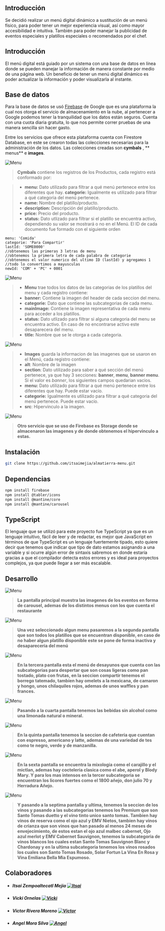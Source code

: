 ## Introducción



Se decidió realizar un menú digital dinámico a sustitución de un menú físico, para poder tener un mejor experiencia visual, así como mayor accesibilidad e intuitiva. También para poder manejar la publicidad de eventos especiales y platillos especiales o recomendados por el chef.



## Introducción
El menú digital está guiado por un sistema con una base de datos en línea donde se pueden manejar la información de manera constante  por medio de una página web. Un beneficio de tener un menú digital dinámico es poder actualizar la información y poder visualizarla al instante.

## Base de datos
Para la base de datos se usó [Firebase](https://firebase.google.com "Firebase") de Google que es una plataforma la cual nos otorga el servicio de almacenamiento en la nube, al pertenecer a Google podemos tener la tranquilidad que los datos están seguros. Cuenta con una cuota diaria gratuita, lo que nos permite correr pruebas de una manera sencilla sin hacer gasto. 

Entre los servicios que ofrece esta plataforma cuenta con Firestore Database, en este se crearon todas las colecciones necesarias para la administración de los datos. Las colecciones creadas son **cymbals** , ** menus** e **images**.

![Menu](https://imagizer.imageshack.com/v2/1280x1024q90/922/TdKK0m.png "Menu")
>**Cymbals** contiene los registros de los Productos, cada registro está conformado por:

>- **menu:** Dato utilizado para filtrar a qué menú pertenece entre los diferentes que hay.
>**categorie:** Igualmente es utilizado para filtrar a qué categoria del menú pertenece.
>- **name:** Nombre del platillo/producto.
>- **description:** Descripción del platillo/producto.
>- **price:** Precio del producto.
>- **status:** Dato utlizado para filtrar si el platillo se encuentra activo,  dependiendo su valor se mostrará o no en el Menú.
El ID de cada documento fue formado con el siguiente orden


    menu: 'Comida'
    categorie: 'Para Compartir'
    lastId: 'SOME0000'
    //obtenemos las primeras 3 letras de menu 
    //obtenemos la primera letra de cada palabra de categorie
    //obtenemos el valor numerico del ultimo ID (lastId) y agregamos 1 
    //todo lo convertimos a mayusculas
    newId: 'COM' + 'PC' + 0001

![Menu](https://imagizer.imageshack.com/v2/1280x1024q90/924/4pAF9r.png "Menu")
>- **Menu** trae todos los datos de las categorias de los platillos del menu y cada registro contiene:
>- **banner:** Contiene la imagen del header de cada seccion del menu.
>- **categorie:** Dato que contiene las subcategorias de cada menu.
>- **mainImage:** Contiene la imagen representativa de cada menu para acceder a los platillos.
>- **status:**  Dato utlizado para filtrar si alguna categoria del menu se encuentra activo. En caso de no encontrarse activo este desaparecera del menu.
>- **title:** Nombre que se le otorga a cada categoria.

![Menu](https://imagizer.imageshack.com/v2/1280x1024q90/923/lzkcU0.png "Menu")
>- **Images** guarda la informacion de las imagenes que se usaron en el Menú, cada registro contiene:
>- **alt**: Nombre de la imagen
>- **section**: Dato utilizado para saber a qué sección del menú pertenece, ya que hay 3 secciones: **banner**, **menu**, **banner menu**. Si el valor es *banner*, los siguientes campos quedarian vacios. 
>- **menu:** Dato utilizado para filtrar a qué menú pertenece entre los diferentes que hay. Puede estar vacío.
>- **categorie:** Igualmente es utilizado para filtrar a qué categoria del menú pertenece. Puede estar vacío.
>- **src**: Hipervinculo a la imagen. 

![Menu](https://imagizer.imageshack.com/v2/1280x1024q90/922/r7pnRI.png "Menu")
>**Otro servicio que se uso de Firebase es Storage donde se almacenaron las imagenes y de donde obtenemos el hipervinculo a estas.**

## Instalación

```bash
git clone https://github.com/itsaimejia/almatierra-menu.git
```

## Dependencias
```bash
npm install firebase
npm install @tabler/icons
npm install @mantine/core
npm install @mantine/carousel
```

## TypeScript
El lenguaje que se utilizó para este proyecto fue TypeScript ya que es un lenguaje intuitivo, fácil de leer y de redactar, es mejor que JavaScript en términos de que TypeScript es un lenguaje fuertemente tipado, esto quiere decir que tenemos que indicar que tipo de dato estamos asignando a una variable y si ocurre algún error de sintaxis sabremos en donde estaría gracias a que el compilador detecta estos errores y es ideal para proyectos complejos, ya que puede llegar a ser más escalable.

## Desarrollo

![Menu](https://imagizer.imageshack.com/v2/1280x1024q90/924/nPegl2.png "Menu")

>**La pantalla principal muestra las imagenes de los eventos en forma de carousel, ademas de los distintos menus con los que cuenta el restaurante**

![Menu](https://imagizer.imageshack.com/v2/1280x1024q90/924/GM5OxE.png "Menu")

>**Una vez seleccionado algun menu pasaremos a la segunda pantalla que son todos los platillos que se encuentran disponible, en caso de no haber algun platillo disponible este se pone de forma inactiva y desapareceria del menú**

![Menu](https://imagizer.imageshack.com/v2/1280x1024q90/924/ottMvP.png "Menu")
>**En la tercera pantalla esta el menú de desayunos que cuenta con las subcategorias para despertar que son cosas ligeras como pan tostado, plato con frutas, en la seccion compartir tenemos el borrego tatemado, tambien hay omelets a la mexicana, de camaron y hongo, unos chilaquiles rojos, ademas de unos waffles y pan frances.**

![Menu](https://imagizer.imageshack.com/v2/1280x1024q90/923/cZyp8G.png "Menu")
>**Pasando a la cuarta pantalla tenemos las bebidas sin alcohol como una limonada natural o mineral.**

![Menu](https://imagizer.imageshack.com/v2/1280x1024q90/924/uiFMU7.png "Menu")
>**En la quinta pantalla tenemos la seccion de cafeteria que cuentan con espresso, americano y latte, ademas de una variedad de tes como te negro, verde y de manzanilla.**

![Menu](https://imagizer.imageshack.com/v2/1280x1024q90/923/MTsAAC.png "Menu")
>**En la sexta pantalla se encuentra la mixologia como el carajillo y el mictlan, ademas hay cocteleria clasica como el abe, aperol y Blody Mary. Y para los mas intensos en la tercer  subcategoria se encuentran los licores fuertes como el 1800 añejo, don julio 70 y Herradura Añejo.**

![Menu](https://imagizer.imageshack.com/v2/1280x1024q90/922/iO3NDa.png "Menu")
>**Y pasando a la septima pantalla y ultima, tenemos la seccion de los vinos y pasando a las subcategorias tenemos los Premium que son Santo Tomas duetto y el vino tinto unico santo tomas. Tambien hay vinos de reserva como el ojo azul y  EMV Nietos, tambien hay vinos de crianza que son vinos que han pasado al menos 24 meses de envejecimiento, de estos estan el ojo azul malbec cabernet, Ojo azul merlot y EMV Cabernet Sauvignon, tenemos la subcategoria de vinos blancos los cuales estan Santo Tomas Sauvignon Blanc y Chardonay y en la ultima subcategoria tenemos los vinos rosados los cuales son Santo Tomas Rosado, Solar Fortun La Vina En Rosa y Vina Emiliana Bella Mia Espumoso.**

## Colaboradores

- ##### Itsai Zempoaltecatl Mejia [![Itsai](https://imagizer.imageshack.com/v2/1280x1024q90/924/0KjJQs.png)](https://github.com/itsaimejia)
- ##### Vicki Ornelas  [![Vicki](https://imagizer.imageshack.com/v2/100x75q90/923/bOThTs.png)](https://github.com/Vickiornelas27)
- ##### Victor Rivera Moreno [![Victor](https://imagizer.imageshack.com/v2/100x75q90/923/dW2yYz.png)](https://github.com/Victor-Martin-Rivera)
- ##### Angel Mora Silva [![Angel](https://imagizer.imageshack.com/v2/100x75q90/923/b0brgy.png)](https://github.com/itsaimejia)
